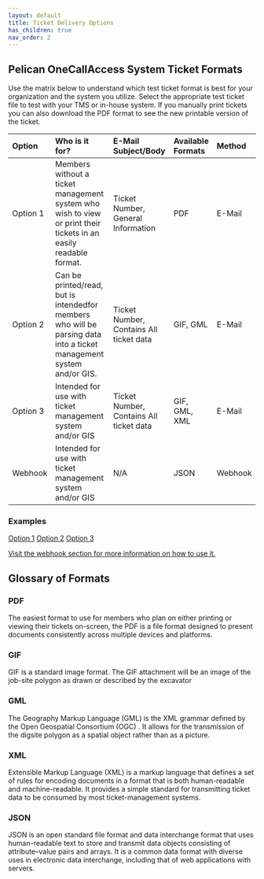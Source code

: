 ```yaml
---
layout: default
title: Ticket Delivery Options
has_children: true
nav_order: 2
---
```


## Pelican OneCallAccess System Ticket Formats
Use the matrix below to understand which test ticket format is best for your organization and the system you utilize. Select the appropriate test ticket file to test with your TMS or in-house system. If you manually print tickets you can also download the PDF format to see the new printable version of the ticket.


| Option       | Who is it for?    | E-Mail Subject/Body | Available Formats | Method |
|:-------------|:------------------|:-------------|:-------------|:-------------|
| Option 1     | Members without a ticket management system who wish to view or print their tickets in an easily readable format. |  Ticket Number,  General Information  |PDF | E-Mail |
| Option 2     | Can be printed/read, but is intendedfor members who will be parsing data into a ticket management system and/or GIS.	   |  Ticket Number,  Contains All ticket data  |GIF, GML| E-Mail|
| Option 3     | Intended for use with ticket management system and/or GIS	|  Ticket Number,  Contains All ticket data  	|GIF, GML, XML| E-Mail|
| Webhook      | Intended for use with ticket management system and/or GIS  | N/A  | JSON | Webhook|

### Examples
<a href="https://usanorth811.org/images/Option-1.zip" class="btn mr-4">Option 1</a> <a href="https://usanorth811.org/images/Option-2.zip" class="btn mr-4">Option 2</a> <a href="https://usanorth811.org/images/Option-3.zip" class="btn mr-4">Option 3</a>

[Visit the webhook section for more information on how to use it.](/pelicancorp/ticket_delivery/webhook.html)


## Glossary of Formats
### PDF
The easiest format to use for members who plan on either printing or viewing their tickets on-screen, the PDF is a file format designed to present documents consistently across multiple devices and platforms.

### GIF
GIF is a standard image format. The GIF attachment will be an image of the job-site polygon as drawn or described by the excavator

### GML
The Geography Markup Language (GML) is the XML grammar defined by the Open Geospatial Consortium (OGC) . It allows for the transmission of the digsite polygon as a spatial object rather than as a picture.

### XML
Extensible Markup Language (XML) is a markup language that defines a set of rules for encoding documents in a format that is both human-readable and machine-readable. It provides a simple standard for transmitting ticket data to be consumed by most ticket-management systems.

### JSON
JSON is an open standard file format and data interchange format that uses human-readable text to store and transmit data objects consisting of attribute–value pairs and arrays. It is a common data format with diverse uses in electronic data interchange, including that of web applications with servers.